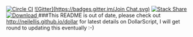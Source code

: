 [![Circle CI](https://circleci.com/gh/neilellis/dollar.png?style=badge)](https://circleci.com/gh/neilellis/dollar)
[![Gitter](https://badges.gitter.im/Join Chat.svg)](https://gitter.im/neilellis/dollar?utm_source=badge&utm_medium=badge&utm_campaign=pr-badge)
[![Stack Share](http://img.shields.io/badge/tech-stack-0690fa.svg?style=flat)](http://stackshare.io/neilellis/dollarscript-stack)
[ ![Download](https://api.bintray.com/packages/neilellis/dollar/dollar-runtime-osx/images/download.svg) ](https://bintray.com/neilellis/dollar/dollar-runtime-osx/_latestVersion)
###This README is out of date, please check out http://neilellis.github.io/dollar for latest details on DollarScript, I will get round to updating this eventually :-)
